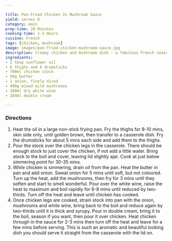 ```yaml
---

title: Pan-Fried Chicken In Mushroom Sauce
yield: serves 6
category: main
prep-time: 20 Minutes
cooking-time: 1-2 Hours
cuisine: French
tags: [chicken, mushroom]
image: images/pan-fried-chicken-mushroom-sauce.jpg
description: Creamy chicken and mushroom dish - a fabulous French seasonal recipe.
ingredients:
- 2 tbsp sunflower oil
- 6 thighs and 6 drumsticks
- 700ml chicken stock
- 50g butter
- 1 onion, finely diced
- 400g mixed wild mushrooms
- 300ml dry white wine
- 284ml double cream

---
```


### Directions

1.  Heat the oil in a large non-stick frying pan. Fry the thighs for 8-10 mins, skin side only, until golden brown, then transfer to a casserole dish. Fry the drumsticks for about 5 mins each side and add them to the thighs.
2. Pour the stock over the chicken legs in the casserole. There should be enough stock to just cover the chicken, if not add a little water. Bring stock to the boil and cover, leaving lid slightly ajar. Cook at just below simmering point for 30-35 mins.
3. While chicken is simmering, drain oil from the pan. Heat the butter in pan and add onion. Sweat onion for 5 mins until soft, but not coloured. Turn up the heat, add the mushrooms, then fry for 3 mins until they soften and start to smell wonderful. Pour over the white wine, raise the heat to maximum and boil rapidly for 6-8 mins until reduced by two-thirds. Turn off the heat and leave until chicken has cooked.
4. Once chicken legs are cooked, strain stock into pan with the onion, mushrooms and white wine, bring back to the boil and reduce again by two-thirds until it is thick and syrupy. Pour in double cream, bring it to the boil, season if you want, then pour it over chicken. Heat chicken through in the sauce for 2-3 mins then turn off the heat and leave for a few mins before serving. This is such an aromatic and beautiful looking dish you should serve it straight from the casserole with the lid on.
